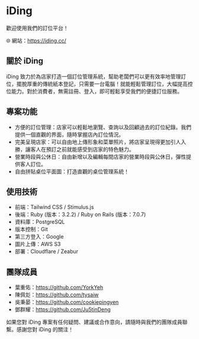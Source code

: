 # iDing

歡迎使用我們的訂位平台！

🌐 網站：https://iding.cc/

## 關於 iDing

iDing 致力於為店家打造一個訂位管理系統，幫助老闆們可以更有效率地管理訂位，擺脫厚重的傳統紙本登記，只需要一台電腦！就能輕鬆管理訂位，大幅提⾼控位能⼒。對於消費者，無需註冊、登入，即可輕鬆享受我們的便捷訂位服務。

## 專案功能

- 方便的訂位管理：店家可以輕鬆地瀏覽、查詢以及回顧過去的訂位紀錄。我們提供一個直觀的界面，隨時掌握店內訂位情況。
- 完美呈現店家：可以自由地上傳形象和菜單照片，將店家呈現得更加引人入勝，讓客人在預訂之前就能感受到店家的特色魅力。
- 營業時段與公休日：自由新增以及編輯每間店家的營業時段與公休日，彈性提供客人訂位。
- 自由拼貼桌位平面圖：打造直觀的桌位管理系統！

## 使用技術

- 前端：Tailwind CSS / Stimulus.js
- 後端：Ruby (版本：3.2.2) / Ruby on Rails (版本：7.0.7)
- 資料庫：PostgreSQL
- 版本控制：Git
- 第三方登入：Google
- 圖片上傳：AWS S3
- 部署：Cloudflare / Zeabur

## 團隊成員

- 葉重佑：https://github.com/YorkYeh
- 陳佩彣：https://github.com/tysaiw
- 吳秉晏：https://github.com/cookiepingyen
- 鄧群耀：https://github.com/Ju5tinDeng

如果您對 iDing 專案有任何疑問、建議或合作意向，請隨時與我們的團隊成員聯繫。感謝您對 iDing 的關注！
